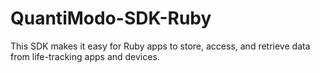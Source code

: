 # QuantiModo-SDK-Ruby
This SDK makes it easy for Ruby apps to store, access, and retrieve data from life-tracking apps and devices.
